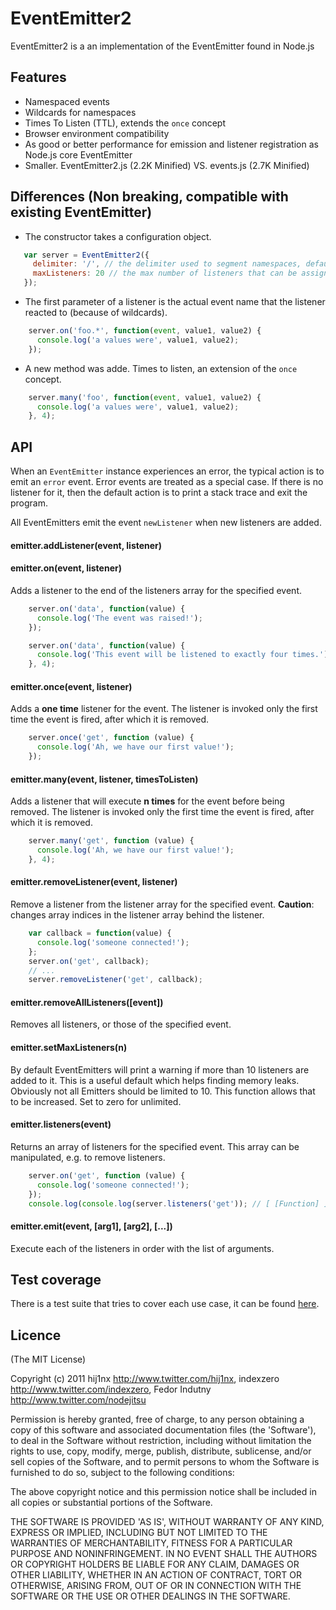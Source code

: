 
# EventEmitter2

EventEmitter2 is a an implementation of the EventEmitter found in Node.js


## Features

 - Namespaced events
 - Wildcards for namespaces
 - Times To Listen (TTL), extends the `once` concept
 - Browser environment compatibility
 - As good or better performance for emission and listener registration as Node.js core EventEmitter
 - Smaller. EventEmitter2.js (2.2K Minified) VS. events.js (2.7K Minified)

## Differences (Non breaking, compatible with existing EventEmitter)

 - The constructor takes a configuration object.
 
```javascript
   var server = EventEmitter2({
     delimiter: '/', // the delimiter used to segment namespaces, defaults to `.`.
     maxListeners: 20 // the max number of listeners that can be assigned to an event, defaults to 10.
   });
```

 - The first parameter of a listener is the actual event name that the listener reacted to (because of wildcards).

```javascript
    server.on('foo.*', function(event, value1, value2) {
      console.log('a values were', value1, value2);
    });
```

 - A new method was adde. Times to listen, an extension of the `once` concept.

```javascript
    server.many('foo', function(event, value1, value2) {
      console.log('a values were', value1, value2);
    }, 4);
```


## API

When an `EventEmitter` instance experiences an error, the typical action is
to emit an `error` event. Error events are treated as a special case.
If there is no listener for it, then the default action is to print a stack
trace and exit the program.

All EventEmitters emit the event `newListener` when new listeners are
added.


#### emitter.addListener(event, listener)
#### emitter.on(event, listener)

Adds a listener to the end of the listeners array for the specified event.

```javascript
    server.on('data', function(value) {
      console.log('The event was raised!');
    });
```

```javascript
    server.on('data', function(value) {
      console.log('This event will be listened to exactly four times.');
    }, 4);
```


#### emitter.once(event, listener)

Adds a **one time** listener for the event. The listener is invoked only the first time the event is fired, after which it is removed.

```javascript
    server.once('get', function (value) {
      console.log('Ah, we have our first value!');
    });
```

#### emitter.many(event, listener, timesToListen)

Adds a listener that will execute **n times** for the event before being removed. The listener is invoked only the first time the event is fired, after which it is removed.

```javascript
    server.many('get', function (value) {
      console.log('Ah, we have our first value!');
    }, 4);
```


#### emitter.removeListener(event, listener)

Remove a listener from the listener array for the specified event. **Caution**: changes array indices in the listener array behind the listener.

```javascript
    var callback = function(value) {
      console.log('someone connected!');
    };
    server.on('get', callback);
    // ...
    server.removeListener('get', callback);
```


#### emitter.removeAllListeners([event])

Removes all listeners, or those of the specified event.


#### emitter.setMaxListeners(n)

By default EventEmitters will print a warning if more than 10 listeners are added to it. This is a useful default which helps finding memory leaks. Obviously not all Emitters should be limited to 10. This function allows that to be increased. Set to zero for unlimited.


#### emitter.listeners(event)

Returns an array of listeners for the specified event. This array can be manipulated, e.g. to remove listeners.

```javascript
    server.on('get', function (value) {
      console.log('someone connected!');
    });
    console.log(console.log(server.listeners('get')); // [ [Function] ]
```

#### emitter.emit(event, [arg1], [arg2], [...])

Execute each of the listeners in order with the list of arguments.

## Test coverage

There is a test suite that tries to cover each use case, it can be found <a href="https://github.com/hij1nx/EventEmitter2/tree/master/test">here</a>.

## Licence

(The MIT License)

Copyright (c) 2011 hij1nx <http://www.twitter.com/hij1nx>, indexzero <http://www.twitter.com/indexzero>, Fedor Indutny <http://www.twitter.com/nodejitsu>

Permission is hereby granted, free of charge, to any person obtaining a copy of this software and associated documentation files (the 'Software'), to deal in the Software without restriction, including without limitation the rights to use, copy, modify, merge, publish, distribute, sublicense, and/or sell copies of the Software, and to permit persons to whom the Software is furnished to do so, subject to the following conditions:

The above copyright notice and this permission notice shall be included in all copies or substantial portions of the Software.

THE SOFTWARE IS PROVIDED 'AS IS', WITHOUT WARRANTY OF ANY KIND, EXPRESS OR IMPLIED, INCLUDING BUT NOT LIMITED TO THE WARRANTIES OF MERCHANTABILITY, FITNESS FOR A PARTICULAR PURPOSE AND NONINFRINGEMENT. IN NO EVENT SHALL THE AUTHORS OR COPYRIGHT HOLDERS BE LIABLE FOR ANY CLAIM, DAMAGES OR OTHER LIABILITY, WHETHER IN AN ACTION OF CONTRACT, TORT OR OTHERWISE, ARISING FROM, OUT OF OR IN CONNECTION WITH THE SOFTWARE OR THE USE OR OTHER DEALINGS IN THE SOFTWARE.
